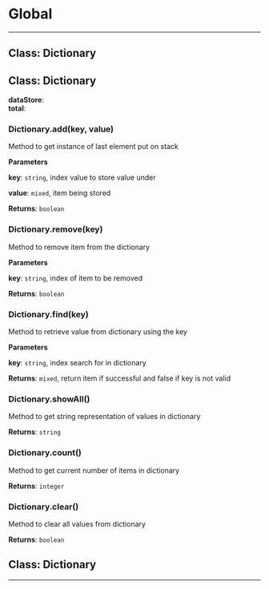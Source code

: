 # Global





* * *

## Class: Dictionary



## Class: Dictionary


**dataStore**:  
**total**:  
### Dictionary.add(key, value) 

Method to get instance of last element put on stack

**Parameters**

**key**: `string`, index value to store value under

**value**: `mixed`, item being stored

**Returns**: `boolean`

### Dictionary.remove(key) 

Method to remove item from the dictionary

**Parameters**

**key**: `string`, index of item to be removed

**Returns**: `boolean`

### Dictionary.find(key) 

Method to retrieve value from dictionary using the key

**Parameters**

**key**: `string`, index search for in dictionary

**Returns**: `mixed`, return item if successful and false if key is not valid

### Dictionary.showAll() 

Method to get string representation of valuesin dictionary

**Returns**: `string`

### Dictionary.count() 

Method to get current number of items in dictionary

**Returns**: `integer`

### Dictionary.clear() 

Method to clear all values from dictionary

**Returns**: `boolean`


## Class: Dictionary




* * *










